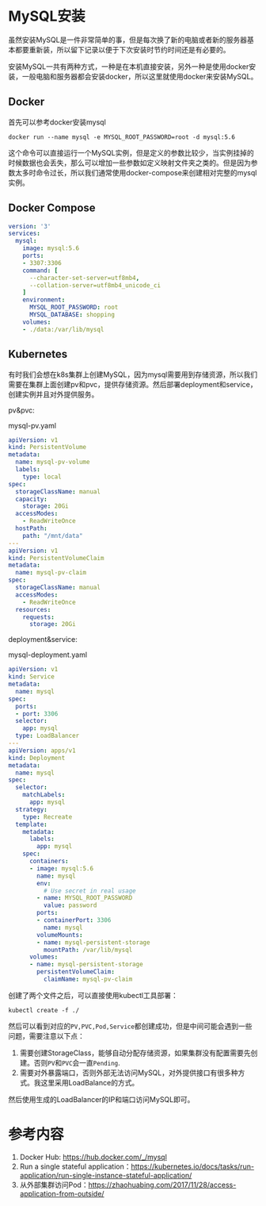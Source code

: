# MySQL安装

虽然安装MySQL是一件非常简单的事，但是每次换了新的电脑或者新的服务器基本都要重新装，所以留下记录以便于下次安装时节约时间还是有必要的。

安装MySQL一共有两种方式，一种是在本机直接安装，另外一种是使用docker安装，一般电脑和服务器都会安装docker，所以这里就使用docker来安装MySQL。

## Docker

首先可以参考docker安装mysql

```shell
docker run --name mysql -e MYSQL_ROOT_PASSWORD=root -d mysql:5.6
```

这个命令可以直接运行一个MySQL实例，但是定义的参数比较少，当实例挂掉的时候数据也会丢失，那么可以增加一些参数如定义映射文件夹之类的。但是因为参数太多时命令过长，所以我们通常使用docker-compose来创建相对完整的mysql实例。

## Docker Compose

```yaml
version: '3'
services:
  mysql:
    image: mysql:5.6
    ports:
    - 3307:3306
    command: [
      --character-set-server=utf8mb4,
      --collation-server=utf8mb4_unicode_ci
    ]
    environment:
      MYSQL_ROOT_PASSWORD: root
      MYSQL_DATABASE: shopping
    volumes:
    - ./data:/var/lib/mysql
```

## Kubernetes

有时我们会想在k8s集群上创建MySQL，因为mysql需要用到存储资源，所以我们需要在集群上面创建pv和pvc，提供存储资源。然后部署deployment和service，创建实例并且对外提供服务。

pv&pvc:

mysql-pv.yaml

```yaml
apiVersion: v1
kind: PersistentVolume
metadata:
  name: mysql-pv-volume
  labels:
    type: local
spec:
  storageClassName: manual
  capacity:
    storage: 20Gi
  accessModes:
    - ReadWriteOnce
  hostPath:
    path: "/mnt/data"
---
apiVersion: v1
kind: PersistentVolumeClaim
metadata:
  name: mysql-pv-claim
spec:
  storageClassName: manual
  accessModes:
    - ReadWriteOnce
  resources:
    requests:
      storage: 20Gi
```

deployment&service:

mysql-deployment.yaml

```yaml
apiVersion: v1
kind: Service
metadata:
  name: mysql
spec:
  ports:
  - port: 3306
  selector:
    app: mysql
  type: LoadBalancer
---
apiVersion: apps/v1
kind: Deployment
metadata:
  name: mysql
spec:
  selector:
    matchLabels:
      app: mysql
  strategy:
    type: Recreate
  template:
    metadata:
      labels:
        app: mysql
    spec:
      containers:
      - image: mysql:5.6
        name: mysql
        env:
          # Use secret in real usage
        - name: MYSQL_ROOT_PASSWORD
          value: password
        ports:
        - containerPort: 3306
          name: mysql
        volumeMounts:
        - name: mysql-persistent-storage
          mountPath: /var/lib/mysql
      volumes:
      - name: mysql-persistent-storage
        persistentVolumeClaim:
          claimName: mysql-pv-claim
```

创建了两个文件之后，可以直接使用kubectl工具部署：

```shell
kubectl create -f ./
```

然后可以看到对应的`PV,PVC,Pod,Service`都创建成功，但是中间可能会遇到一些问题，需要注意以下点：

1. 需要创建StorageClass，能够自动分配存储资源，如果集群没有配置需要先创建。否则`PV`和`PVC`会一直`Pending`.
2. 需要对外暴露端口，否则外部无法访问MySQL，对外提供接口有很多种方式。我这里采用LoadBalance的方式。



然后使用生成的LoadBalancer的IP和端口访问MySQL即可。



# 参考内容

1. Docker Hub: https://hub.docker.com/_/mysql
2. Run a single stateful application：https://kubernetes.io/docs/tasks/run-application/run-single-instance-stateful-application/
3. 从外部集群访问Pod：https://zhaohuabing.com/2017/11/28/access-application-from-outside/